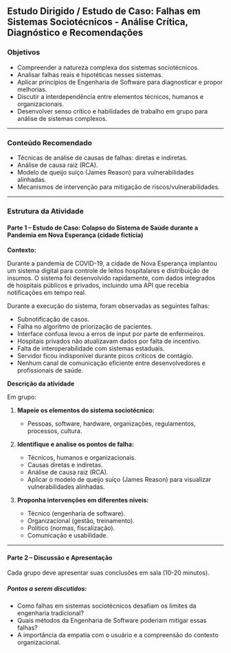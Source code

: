 
## Estudo Dirigido / Estudo de Caso: Falhas em Sistemas Sociotécnicos - Análise Crítica, Diagnóstico e Recomendações

### Objetivos

- Compreender a natureza complexa dos sistemas sociotécnicos.
- Analisar falhas reais e hipotéticas nesses sistemas.
- Aplicar princípios de Engenharia de Software para diagnosticar e propor melhorias.
- Discutir a interdependência entre elementos técnicos, humanos e organizacionais.
- Desenvolver senso crítico e habilidades de trabalho em grupo para análise de sistemas complexos.

---

### Conteúdo Recomendado

- Técnicas de análise de causas de falhas: diretas e indiretas.
- Análise de causa raiz (RCA).
- Modelo de queijo suíço (James Reason) para vulnerabilidades alinhadas.
- Mecanismos de intervenção para mitigação de riscos/vulnerabilidades.

---

### Estrutura da Atividade

#### Parte 1 – Estudo de Caso: Colapso do Sistema de Saúde durante a Pandemia em Nova Esperança (cidade fictícia)

**Contexto:**

Durante a pandemia de COVID-19, a cidade de Nova Esperança implantou um sistema digital para controle de leitos hospitalares e distribuição de insumos. O sistema foi desenvolvido rapidamente, com dados integrados de hospitais públicos e privados, incluindo uma API que recebia notificações em tempo real.

Durante a execução do sistema, foram observadas as seguintes falhas:

- Subnotificação de casos.
- Falha no algoritmo de priorização de pacientes.
- Interface confusa levou a erros de input por parte de enfermeiros.
- Hospitais privados não atualizavam dados por falta de incentivo.
- Falta de interoperabilidade com sistemas estaduais.
- Servidor ficou indisponível durante picos críticos de contágio.
- Nenhum canal de comunicação eficiente entre desenvolvedores e profissionais de saúde.

**Descrição da atividade**

Em grupo:

1. **Mapeie os elementos do sistema sociotécnico:**
   - Pessoas, software, hardware, organizações, regulamentos, processos, cultura.

2. **Identifique e analise os pontos de falha:**
   - Técnicos, humanos e organizacionais.
   - Causas diretas e indiretas.
   - Análise de causa raiz (RCA).
   - Aplicar o modelo de queijo suíço (James Reason) para visualizar vulnerabilidades alinhadas.

3. **Proponha intervenções em diferentes níveis:**
   - Técnico (engenharia de software).
   - Organizacional (gestão, treinamento).
   - Político (normas, fiscalização).
   - Comunicação e usabilidade.

---

#### Parte 2 – Discussão e Apresentação

Cada grupo deve apresentar suas conclusões em sala (10-20 minutos). 

##### **Pontos a serem discutidos:**

- Como falhas em sistemas sociotécnicos desafiam os limites da engenharia tradicional?
- Quais métodos da Engenharia de Software poderiam mitigar essas falhas?
- A importância da empatia com o usuário e a compreensão do contexto organizacional.

